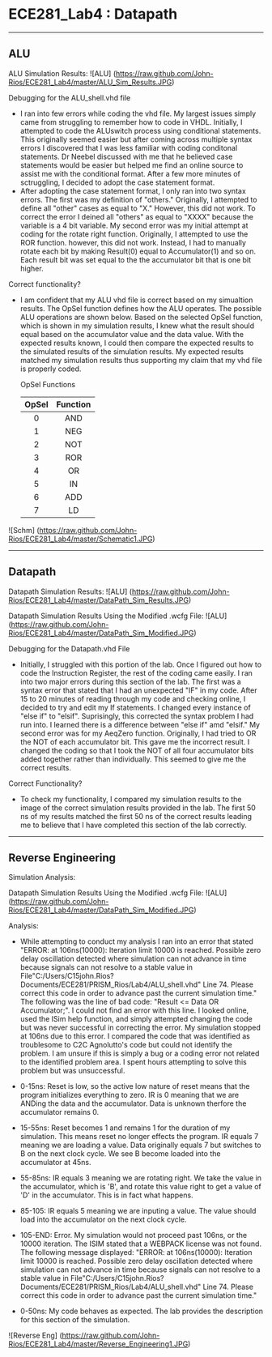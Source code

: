 ECE281_Lab4 : Datapath
===========
______________________________________________
ALU
-

ALU Simulation Results:
![ALU] (https://raw.github.com/John-Rios/ECE281_Lab4/master/ALU_Sim_Results.JPG)

Debugging for the ALU_shell.vhd file
- I ran into few errors while coding the vhd file. My largest issues simply came from struggling to remember how to code in VHDL. Initially, I attempted to code the ALUswitch process using conditional statements. This originally seemed easier but after coming across multiple syntax errors I discovered that I was less familiar with coding conditonal statements. Dr Neebel discussed with me that he believed case statements would be easier but helped me find an online source to assist me with the conditional format. After a few more minutes of sctruggling, I decided to adopt the case statement format. 
- After adopting the case statement format, I only ran into two syntax errors. The first was my definition of "others." Originally, I attempted to define all "other" cases as equal to "X." However, this did not work. To correct the error I deined all "others" as equal to "XXXX" because the variable is a 4 bit variable. My second error was my initial attempt at coding for the rotate right function. Originally, I attempted to use the ROR function. however, this did not work. Instead, I had to manually rotate each bit by making Result(0) equal to Accumulator(1) and so on. Each result bit was set equal to the the accumulator bit that is one bit higher. 

Correct functionality?
- I am confident that my ALU vhd file is correct based on my simualtion results. The OpSel function defines how the ALU operates. The possible ALU operations are shown below. Based on the selected OpSel function, which is shown in my simulation results, I knew what the result should equal based on the accumulator value and the data value. With the expected results known, I could then compare the expected results to the simulated results of the simulation results. My expected results matched my simulation results thus supporting my claim that my vhd file is properly coded. 

  OpSel Functions
  
  | OpSel | Function |
  |:-:|:-:|
  | 0 |	AND	|
  | 1	| NEG	|
  | 2	| NOT	|
  | 3	| ROR	|
  | 4	| OR | 
  | 5	| IN	|
  | 6 | ADD	|
  | 7 | LD |
  
  
![Schm] (https://raw.github.com/John-Rios/ECE281_Lab4/master/Schematic1.JPG)
  
___________________________________________________________________
Datapath
-
  
Datapath Simulation Results:
![ALU] (https://raw.github.com/John-Rios/ECE281_Lab4/master/DataPath_Sim_Results.JPG)
  
Datapath Simulation Results Using the Modified .wcfg File:
![ALU] (https://raw.github.com/John-Rios/ECE281_Lab4/master/DataPath_Sim_Modified.JPG)
  
Debugging for the Datapath.vhd File
- Initially, I struggled with this portion of the lab. Once I figured out how to code the Instruction Register, the rest of the coding came easily. I ran into two major errors during this section of the lab. The first was a syntax error that stated that I had an unexpected "IF" in my code. After 15 to 20 minutes of reading through my code and checking online, I decided to try and edit my If statements. I changed every instance of "else if" to "elsif". Suprisingly, this corrected the syntax problem I had run into. I learned there is a difference between "else if" amd "elsif." My second error was for my AeqZero function. Originally, I had tried to OR the NOT of each accumulator bit. This gave me the incorrect result. I changed the coding so that I took the NOT of all four accumulator bits added together rather than individually. This seemed to give me the correct results. 
  
Correct Functionality?
- To check my functionality, I compared my simulation results to the image of the correct simulation results provided in the lab. The first 50 ns of my results matched the first 50 ns of the correct results leading me to believe that I have completed this section of the lab correctly. 

_______________________________________________________________________
Reverse Engineering
-

Simulation Analysis: 

Datapath Simulation Results Using the Modified .wcfg File:
![ALU] (https://raw.github.com/John-Rios/ECE281_Lab4/master/DataPath_Sim_Modified.JPG)

Analysis:
- While attempting to conduct my analysis I ran into an error that stated "ERROR: at 106ns(10000): Iteration limit 10000 is reached. Possible zero delay oscillation detected where simulation can not advance in time because signals can not resolve to a stable value in File"C:/Users/C15john.Rios?Documents/ECE281/PRISM_Rios/Lab4/ALU_shell.vhd" Line 74. Please correct this code in order to advance past the current simulation time." The following was the line of bad code: "Result <= Data OR Accumulator;". I could not find an error with this line. I looked online, used the ISim help function, and simply attempted changing the code but was never successful in correcting the error. My simulation stopped at 106ns due to this error. I compared the code that was identified as troublesome to C2C Agnolutto's code but could not identify the problem. I am unsure if this is simply a bug or a coding error not related to the identified problem area. I spent hours attempting to solve this problem but was unsuccessful. 


- 0-15ns: Reset is low, so the active low nature of reset means that the program initializes everything to zero. IR is 0 meaning that we are ANDing the data and the accumulator. Data is unknown therfore the accumulator remains 0.
- 15-55ns: Reset becomes 1 and remains 1 for the duration of my simulation. This means reset no longer effects the program. IR equals 7 meaning we are loading a value. Data originally equals 7 but switches to B on the next clock cycle. We see B become loaded into the accumulator at 45ns.
- 55-85ns: IR equals 3 meaning we are rotating right. We take the value in the accumulator, which is 'B', and rotate this value right to get a value of 'D' in the accumulator. This is in fact what happens.
- 85-105: IR equals 5 meaning we are inputing a value. The value should load into the accumulator on the next clock cycle.
- 105-END: Error. My simulation would not proceed past 106ns, or the 10000 iteration. The ISIM stated that a WEBPACK license was not found. The following message displayed: "ERROR: at 106ns(10000): Iteration limit 10000 is reached. Possible zero delay oscillation detected where simulation can not advance in time because signals can not resolve to a stable value in File"C:/Users/C15john.Rios?Documents/ECE281/PRISM_Rios/Lab4/ALU_shell.vhd" Line 74. Please correct this code in order to advance past the current simulation time."
- 0-50ns: My code behaves as expected. The lab provides the description for this section of the simulation.

![Reverse Eng] (https://raw.github.com/John-Rios/ECE281_Lab4/master/Reverse_Engineering1.JPG)
